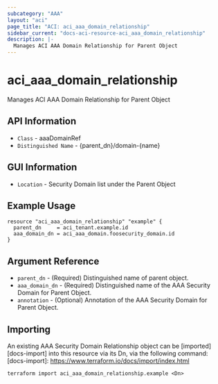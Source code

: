 ```yaml
---
subcategory: "AAA"
layout: "aci"
page_title: "ACI: aci_aaa_domain_relationship"
sidebar_current: "docs-aci-resource-aci_aaa_domain_relationship"
description: |-
  Manages ACI AAA Domain Relationship for Parent Object
---
```


# aci_aaa_domain_relationship #

Manages ACI AAA Domain Relationship for Parent Object

## API Information ##

* `Class` - aaaDomainRef
* `Distinguished Name` - {parent_dn}/domain-{name}

## GUI Information ##

* `Location` - Security Domain list under the Parent Object 


## Example Usage ##

```hcl
resource "aci_aaa_domain_relationship" "example" {
  parent_dn     = aci_tenant.example.id
  aaa_domain_dn = aci_aaa_domain.foosecurity_domain.id
}
```

## Argument Reference ##

* `parent_dn` - (Required) Distinguished name of parent object.
* `aaa_domain_dn` - (Required) Distinguished name of the AAA Security Domain for Parent Object.
* `annotation` - (Optional) Annotation of the AAA Security Domain for Parent Object.


## Importing ##

An existing AAA Security Domain Relationship object can be [imported][docs-import] into this resource via its Dn, via the following command:
[docs-import]: https://www.terraform.io/docs/import/index.html


```
terraform import aci_aaa_domain_relationship.example <Dn>
```